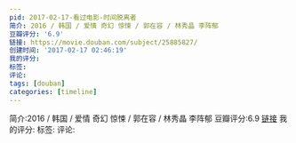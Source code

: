 ```yaml
---
pid: 2017-02-17-看过电影-时间脱离者
简介: 2016 / 韩国 / 爱情 奇幻 惊悚 / 郭在容 / 林秀晶 李阵郁
豆瓣评分: '6.9'
链接: https://movie.douban.com/subject/25885827/
创建时间: '2017-02-17 02:46:19'
我的评分:
标签:
评论:
tags: [douban]
categories: [timeline]
---
```

简介:2016 / 韩国 / 爱情 奇幻 惊悚 / 郭在容 / 林秀晶 李阵郁
豆瓣评分:6.9
[链接](https://movie.douban.com/subject/25885827/)
我的评分:
标签:
评论:
